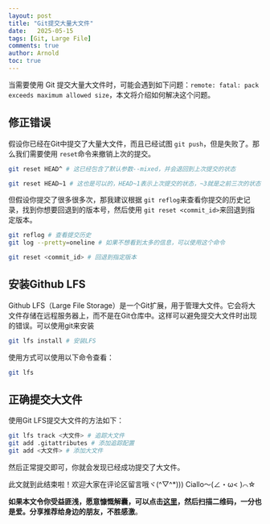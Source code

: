 ```yaml
---
layout: post
title: "Git提交大量大文件"
date:   2025-05-15
tags: [Git, Large File]
comments: true
author: Arnold
toc: true
---
```

当需要使用 Git 提交大量大文件时，可能会遇到如下问题：`remote: fatal: pack exceeds maximum allowed size`，本文将介绍如何解决这个问题。

<!-- more -->

## 修正错误

假设你已经在Git中提交了大量大文件，而且已经试图 `git push`，但是失败了。那么我们需要使用 `reset`命令来撤销上次的提交。

```bash
git reset HEAD^ # 这已经包含了默认参数--mixed，并会退回到上次提交的状态

git reset HEAD~1 # 这也是可以的，HEAD~1表示上次提交的状态，~3就是之前三次的状态
```

但假设你提交了很多很多次，那我建议根据 `git reflog`来查看你提交的历史记录，找到你想要回退到的版本号，然后使用 `git reset <commit_id>`来回退到指定版本。

```bash
git reflog # 查看提交历史
git log --pretty=oneline # 如果不想看到太多的信息，可以使用这个命令

git reset <commit_id> # 回退到指定版本
```

## 安装Github LFS

Github LFS（Large File Storage）是一个Git扩展，用于管理大文件。它会将大文件存储在远程服务器上，而不是在Git仓库中。这样可以避免提交大文件时出现的错误。可以使用git来安装

```bash
git lfs install # 安装LFS
```

使用方式可以使用以下命令查看：

```bash
git lfs
```

## 正确提交大文件

使用Git LFS提交大文件的方法如下：

```bash
git lfs track <大文件> # 追踪大文件
git add .gitattributes # 添加追踪配置
git add <大文件> # 添加大文件
```

然后正常提交即可，你就会发现已经成功提交了大文件。

此文就到此结束啦！欢迎大家在评论区留言哦ヾ(^▽^*)))
Ciallo～(∠・ω< )⌒☆

**如果本文令你受益匪浅，愿意慷慨解囊，可以点击[这里](https://arnold117.github.io/likes/)，然后扫描二维码，一分也是爱。分享推荐给身边的朋友，不胜感激**。
